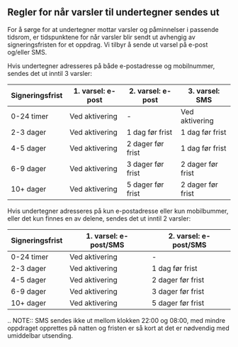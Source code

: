## Regler for når varsler til undertegner sendes ut

For å sørge for at undertegner mottar varsler og påminnelser i passende tidsrom, er tidspunktene for når varsler blir sendt ut avhengig av signeringsfristen for et oppdrag. Vi tilbyr å sende ut varsel på e-post og/eller SMS. 

Hvis undertegner adresseres på både e-postadresse og mobilnummer, sendes det ut inntil 3 varsler:

| Signeringsfrist | 1. varsel: e-post | 2. varsel: e-post | 3. varsel: SMS   |
|-----------------|--------------------|--------------------|-------------------|
| 0-24 timer      | Ved aktivering     | -                  | Ved aktivering    |
| 2-3 dager       | Ved aktivering     | 1 dag før frist    | 1 dag før frist   |
| 4-5 dager       | Ved aktivering     | 2 dager før frist  | 1 dag før frist   |
| 6-9 dager       | Ved aktivering     | 3 dager før frist  | 2 dager før frist |
| 10+ dager       | Ved aktivering     | 5 dager før frist  | 2 dager før frist |


<!-- Tabellen er generert vha. http://www.tablesgenerator.com/markdown_tables -->

Hvis undertegner adresseres på kun e-postadresse eller kun mobilbummer, eller det kun finnes en av delene, sendes det ut inntil 2 varsler:

| Signeringsfrist | 1. varsel: e-post/SMS | 2. varsel: e-post/SMS |
|-----------------|------------------------|------------------------|
| 0-24 timer      | Ved aktivering         | -                      |
| 2-3 dager       | Ved aktivering         | 1 dag før frist        |
| 4-5 dager       | Ved aktivering         | 2 dager før frist      |
| 6-9 dager       | Ved aktivering         | 3 dager før frist      |
| 10+ dager       | Ved aktivering         | 5 dager før frist      |

<!-- Tabellen er generert vha. http://www.tablesgenerator.com/markdown_tables -->

.. NOTE::
   SMS sendes ikke ut mellom klokken 22:00 og 08:00, med mindre oppdraget opprettes på natten og fristen er så kort at det er nødvendig med umiddelbar utsending.
   
   
   
